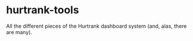 hurtrank-tools
==============

All the different pieces of the Hurtrank dashboard system  (and, alas, there are many). 


